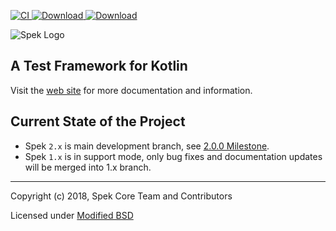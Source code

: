 [ ![CI](https://travis-ci.org/spekframework/spek.svg?branch=2.x) ](https://travis-ci.org/spekframework/spek)
[ ![Download](https://img.shields.io/bintray/v/spekframework/spek/spek2.svg?label=stable) ](https://bintray.com/spekframework/spek/spek2/_latestVersion)
[ ![Download](https://img.shields.io/bintray/v/spekframework/spek-dev/spek2.svg?label=dev) ](https://bintray.com/spekframework/spek-dev/spek2/_latestVersion)

![Spek Logo](spek-logo.png)

## A Test Framework for Kotlin

Visit the [web site](http://spekframework.org/) for more documentation and information.

## Current State of the Project

- Spek `2.x` is main development branch, see [2.0.0 Milestone](https://github.com/spekframework/spek/milestone/3).
- Spek `1.x` is in support mode, only bug fixes and documentation updates will be merged into 1.x branch.

---

Copyright (c) 2018, Spek Core Team and Contributors

Licensed under [Modified BSD](https://github.com/JetBrains/spek/blob/2.x/LICENSE.TXT)

